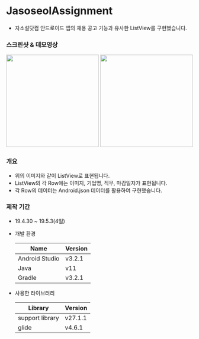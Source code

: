 # JasoseolAssignment
- 자소설닷컴 안드로이드 앱의 채용 공고 기능과 유사한 ListView를 구현했습니다.

### 스크린샷 & 데모영상

<div>
<img src="https://user-images.githubusercontent.com/23079095/57053699-be18ca00-6cca-11e9-996c-b0522f4afcea.jpeg" width="250">
<img src="https://user-images.githubusercontent.com/23079095/57053995-ca9e2200-6ccc-11e9-8f6b-e0918615b97c.gif" width= "250">
</div>

### 개요
 - 위의 이미지와 같이 ListView로 표현됩니다.
 - ListView의 각 Row에는 이미지, 기업명, 직무, 마감일자가 표현됩니다.
 - 각 Row의 데이터는 Android.json 데이터를 활용하여 구현했습니다.
 
### 제작 기간 
 - 19.4.30 ~ 19.5.3(4일)
 
- 개발 환경

  |Name|Version|
	---|---
  Android Studio | v3.2.1 
	Java | v11
  Gradle | v3.2.1

- 사용한 라이브러리

	|Library|Version|
	---|---
  support library | v27.1.1 
	glide | v4.6.1
